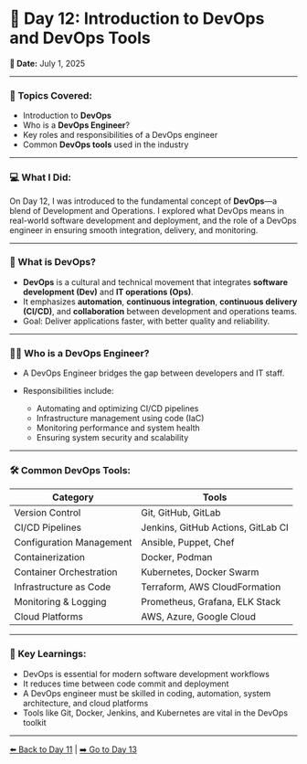 # 🔖 Day 12: Introduction to DevOps and DevOps Tools

**📅 Date:** July 1, 2025

---

### 🧠 Topics Covered:

* Introduction to **DevOps**
* Who is a **DevOps Engineer**?
* Key roles and responsibilities of a DevOps engineer
* Common **DevOps tools** used in the industry

---

### 💻 What I Did:

On Day 12, I was introduced to the fundamental concept of **DevOps**—a blend of Development and Operations. I explored what DevOps means in real-world software development and deployment, and the role of a DevOps engineer in ensuring smooth integration, delivery, and monitoring.

---

### 🚀 What is DevOps?

* **DevOps** is a cultural and technical movement that integrates **software development (Dev)** and **IT operations (Ops)**.
* It emphasizes **automation**, **continuous integration**, **continuous delivery (CI/CD)**, and **collaboration** between development and operations teams.
* Goal: Deliver applications faster, with better quality and reliability.

---

### 👨‍💻 Who is a DevOps Engineer?

* A DevOps Engineer bridges the gap between developers and IT staff.
* Responsibilities include:

  * Automating and optimizing CI/CD pipelines
  * Infrastructure management using code (IaC)
  * Monitoring performance and system health
  * Ensuring system security and scalability

---

### 🛠️ Common DevOps Tools:

| Category                 | Tools                              |
| ------------------------ | ---------------------------------- |
| Version Control          | Git, GitHub, GitLab                |
| CI/CD Pipelines          | Jenkins, GitHub Actions, GitLab CI |
| Configuration Management | Ansible, Puppet, Chef              |
| Containerization         | Docker, Podman                     |
| Container Orchestration  | Kubernetes, Docker Swarm           |
| Infrastructure as Code   | Terraform, AWS CloudFormation      |
| Monitoring & Logging     | Prometheus, Grafana, ELK Stack     |
| Cloud Platforms          | AWS, Azure, Google Cloud           |

---

### 🧠 Key Learnings:

* DevOps is essential for modern software development workflows
* It reduces time between code commit and deployment
* A DevOps engineer must be skilled in coding, automation, system architecture, and cloud platforms
* Tools like Git, Docker, Jenkins, and Kubernetes are vital in the DevOps toolkit

---

[⬅️ Back to Day 11](Day11.md) | [➡️ Go to Day 13](Day13.md)
